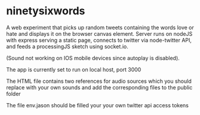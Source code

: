 ninetysixwords
==============

A web experiment that picks up random tweets containing the words love or hate and displays it on the browser canvas element. 
Server runs on nodeJS with express serving a static page, connects to twitter via node-twitter API, and feeds a processingJS sketch using socket.io. 

(Sound not working on IOS mobile devices since autoplay is disabled).

The app is currently set to run on local host, port 3000

The HTML file contains two references for audio sources which you should replace with your own sounds and add the corresponding files to the public folder

The file env.jason should be filled your your own twitter api access tokens
